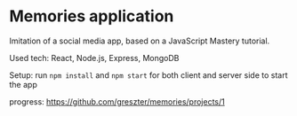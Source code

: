 # Memories application

Imitation of a social media app, based on a JavaScript Mastery tutorial.

Used tech: React, Node.js, Express, MongoDB

Setup:
    run `npm install` and `npm start` for both client and server side to start the app
    
    
progress: https://github.com/greszter/memories/projects/1

